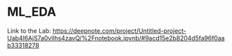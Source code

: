 # ML_EDA

Link to the Lab: https://deepnote.com/project/Untitled-project-Uab4I6AjS7a0vIlhs4zavQ/%2Fnotebook.ipynb/#9acd15e2b8204d5fa96f0aab33318278
